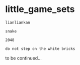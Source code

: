 # little_game_sets

	lianliankan	

	snake
	
	2048

	do not step on the white bricks

to be continued...
